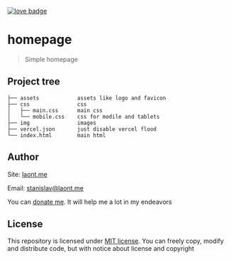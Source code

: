 [![love badge](https://img.shields.io/badge/made_with_❤-ff3053?style=for-the-badge)](https://laont.me/)

# homepage

> Simple homepage

## Project tree

```
├── assets            assets like logo and favicon
├── css               css
│   ├── main.css      main css
│   └── mobile.css    css for modile and tablets
├── img               images
├── vercel.json       just disable vercel flood
└── index.html        main html
```

## Author
Site: [laont.me](https://laont.me)

Email: [stanislav@laont.me](mailto:stanislav@laont.me)

You can [donate me](https://capu.st/laontme). It will help me a lot in my endeavors

## License
This repository is licensed under [MIT license](/LICENSE.md). You can freely copy, modify and distribute code, but with notice about license and copyright